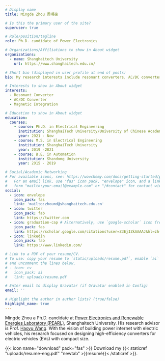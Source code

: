 ```yaml
---
# Display name
title: Mingde Zhou 周明德

# Is this the primary user of the site?
superuser: true

# Role/position/tagline
role: Ph.D. candidate of Power Electronics

# Organizations/Affiliations to show in About widget
organizations:
  - name: Shanghaitech University
    url: https://www.shanghaitech.edu.cn/

# Short bio (displayed in user profile at end of posts)
bio: My research interests include resonant converters, AC/DC converter, magnetic integration and advanced control.

# Interests to show in About widget
interests:
  - Resonant Converter
  - AC/DC Converter
  - Magnetic Integration

# Education to show in About widget
education:
  courses:
    - course: Ph.D. in Electrical Engineering
      institution: ShanghaiTech University/University of Chinese Academy of Sciences
      year: 2021 - Now
    - course: M.S. in Electrical Engineering
      institution: ShanghaiTech University
      year: 2019 -2021
    - course: B.E. in Automation
      institution: Shandong University
      year: 2015 - 2019

# Social/Academic Networking
# For available icons, see: https://wowchemy.com/docs/getting-started/page-builder/#icons
#   For an email link, use "fas" icon pack, "envelope" icon, and a link in the
#   form "mailto:your-email@example.com" or "/#contact" for contact widget.
social:
  - icon: envelope
    icon_pack: fas
    link: 'mailto:zhoumd@shanghaitech.edu.cn'
  - icon: twitter
    icon_pack: fab
    link: https://twitter.com
  - icon: graduation-cap # Alternatively, use `google-scholar` icon from `ai` icon pack
    icon_pack: fas
    link: https://scholar.google.com/citations?user=Z3EjIZkAAAAJ&hl=zh-CN
  - icon: linkedin
    icon_pack: fab
    link: https://www.linkedin.com/

# Link to a PDF of your resume/CV.
# To use: copy your resume to `static/uploads/resume.pdf`, enable `ai` icons in `params.toml`,
# and uncomment the lines below.
# - icon: cv
#   icon_pack: ai
#   link: uploads/resume.pdf

# Enter email to display Gravatar (if Gravatar enabled in Config)
email: ''

# Highlight the author in author lists? (true/false)
highlight_name: true
---
```


Mingde Zhou a Ph.D. candidate at [Power Electronics and Renewable Energies Laboratory (PEARL)](https://pearl.shanghaitech.edu.cn/), Shanghaitech University. His research advisor is Prof. [Haoyu Wang](https://pearl.shanghaitech.edu.cn/people.html). With the vision of building power internet with electric vehicles, his research focused on designing high-efficiency converters for electric vehicles (EVs) with compact size.

{{< icon name="download" pack="fas" >}} Download my {{< staticref "uploads/resume-eng.pdf" "newtab" >}}resumé{{< /staticref >}}.
